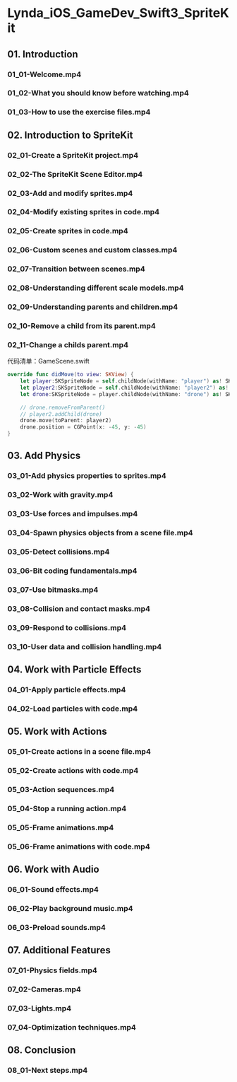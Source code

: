 # Lynda_iOS_GameDev_Swift3_SpriteKit

## 01. Introduction
### 01_01-Welcome.mp4
### 01_02-What you should know before watching.mp4
### 01_03-How to use the exercise files.mp4
## 02. Introduction to SpriteKit
### 02_01-Create a SpriteKit project.mp4
### 02_02-The SpriteKit Scene Editor.mp4
### 02_03-Add and modify sprites.mp4
### 02_04-Modify existing sprites in code.mp4
### 02_05-Create sprites in code.mp4
### 02_06-Custom scenes and custom classes.mp4
### 02_07-Transition between scenes.mp4
### 02_08-Understanding different scale models.mp4
### 02_09-Understanding parents and children.mp4
### 02_10-Remove a child from its parent.mp4
### 02_11-Change a childs parent.mp4

代码清单：GameScene.swift

```swift
override func didMove(to view: SKView) {
    let player:SKSpriteNode = self.childNode(withName: "player") as! SKSpriteNode
    let player2:SKSpriteNode = self.childNode(withName: "player2") as! SKSpriteNode
    let drone:SKSpriteNode = player.childNode(withName: "drone") as! SKSpriteNode
    
    // drone.removeFromParent()
    // player2.addChild(drone)
    drone.move(toParent: player2)
    drone.position = CGPoint(x: -45, y: -45)
}

```
## 03. Add Physics
### 03_01-Add physics properties to sprites.mp4
### 03_02-Work with gravity.mp4
### 03_03-Use forces and impulses.mp4
### 03_04-Spawn physics objects from a scene file.mp4
### 03_05-Detect collisions.mp4
### 03_06-Bit coding fundamentals.mp4
### 03_07-Use bitmasks.mp4
### 03_08-Collision and contact masks.mp4
### 03_09-Respond to collisions.mp4
### 03_10-User data and collision handling.mp4
## 04. Work with Particle Effects
### 04_01-Apply particle effects.mp4
### 04_02-Load particles with code.mp4
## 05. Work with Actions
### 05_01-Create actions in a scene file.mp4
### 05_02-Create actions with code.mp4
### 05_03-Action sequences.mp4
### 05_04-Stop a running action.mp4
### 05_05-Frame animations.mp4
### 05_06-Frame animations with code.mp4
## 06. Work with Audio
### 06_01-Sound effects.mp4
### 06_02-Play background music.mp4
### 06_03-Preload sounds.mp4
## 07. Additional Features
### 07_01-Physics fields.mp4
### 07_02-Cameras.mp4
### 07_03-Lights.mp4
### 07_04-Optimization techniques.mp4
## 08. Conclusion
### 08_01-Next steps.mp4
